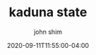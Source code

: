 ---
date: 2020-09-11T11:55:00-04:00
title: "kaduna state"
ab: ""
seo_title: "List of all current and former kaduna state senators"
description: List of all current and former kaduna state senators
author: john shim
url: /nigeria/kaduna/
weight: 1
---